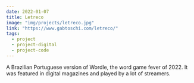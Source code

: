 ```yaml
---
date: 2022-01-07
title: Letreco
image: "img/projects/letreco.jpg"
link: "https://www.gabtoschi.com/letreco/"
tags:
  - project
  - project-digital
  - project-code
---
```


A Brazilian Portuguese version of Wordle, the word game fever of 2022. It was featured in digital magazines and played by a lot of streamers.